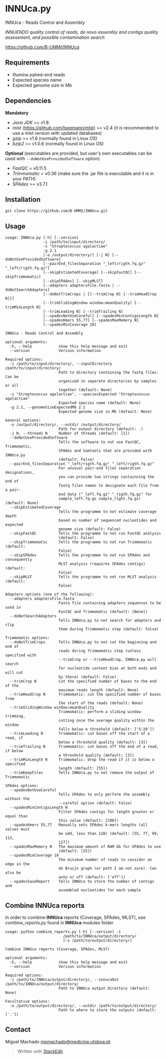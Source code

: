INNUca.py
=========
INNUca - Reads Control and Assembly

*INNUENDO quality control of reads, de novo assembly and contigs quality assessment, and possible contamination search*

<https://github.com/B-UMMI/INNUca>

Requirements
------------

 - Illumina paired-end reads
 - Expected species name
 - Expected genome size in Mb

Dependencies
------------
**Mandatory**

 - *Java JDK* >= v1.8
 - *mlst* (https://github.com/tseemann/mlst) >= v2.4 (it is recommended
   to use a mlst version with updated databases)
 - *gzip* >= v1.6 (normally found in Linux OS)
 - *bzip2* >= v1.0.6 (normally found in Linux OS)

**Optional**
(executables are provided, but user's own executables can be used with `--doNotUseProvidedSoftware` option)

 - *FastQC* = v0.11.5
 - *Trimmomatic* = v0.36 (make sure the .jar file is executable and it is
   in your PATH)
 - *SPAdes* >= v3.7.1

Installation
------------
    git clone https://github.com/B-UMMI/INNUca.git

Usage
-----

    usage: INNUca.py [-h] [--version]
                     -i /path/to/input/directory/
                     -s "Streptococcus agalactiae"
                     -g 2.1
                     [-o /output/directory/] [-j N] [--doNotUseProvidedSoftware]
                     [--pairEnd_filesSeparation "_left/rigth.fq.gz" "_left/rigth.fq.gz"]
                     [--skipEstimatedCoverage] [--skipFastQC] [--skipTrimmomatic]
                     [--skipSPAdes] [--skipMLST]
                     [--adapters adaptersFile.fasta | --doNotSearchAdapters]
                     [--doNotTrimCrops | [[--trimCrop N] [--trimHeadCrop N]]]
                     [--trimSlidingWindow window:meanQuality] [--trimMinLength N]
                     [--trimLeading N] [--trimTrailing N]
                     [--spadesNotUseCareful] [--spadesMinContigsLength N]
                     [--spadesKmers 55,77] [--spadesMaxMemory N]
                     [--spadesMinCoverage 10]

    INNUca - Reads Control and Assembly

    optional arguments:
      -h, --help            show this help message and exit
      --version             Version information

    Required options:
      -i /path/to/input/directory/, --inputDirectory /path/to/input/directory/
                            Path to directory containing the fastq files. Can be
                            organized in separete directories by samples or all
                            together (default: None)
      -s "Streptococcus agalactiae", --speciesExpected "Streptococcus agalactiae"
                            Expected species name (default: None)
      -g 2.1, --genomeSizeExpectedMb 2.1
                            Expected genome size in Mb (default: None)

    General options:
      -o /output/directory/, --outdir /output/directory/
                            Path for output directory (default: .)
      -j N, --threads N     Number of threads (default: [1])
      --doNotUseProvidedSoftware
                            Tells the software to not use FastQC, Trimmomatic,
                            SPAdes and Samtools that are provided with INNUca.py
                            (default: False)
      --pairEnd_filesSeparation "_left/rigth.fq.gz" "_left/rigth.fq.gz"
                            For unusual pair-end files separation designations,
                            you can provide two strings containning the end of
                            fastq files names to designate each file from a pair-
                            end data ("_left.fq.gz" "_rigth.fq.gz" for
                            sample_left.fq.gz sample_right.fq.gz) (default: None)
      --skipEstimatedCoverage
                            Tells the programme to not estimate coverage depth
                            based on number of sequenced nucleotides and expected
                            genome size (default: False)
      --skipFastQC          Tells the programme to not run FastQC analysis
                            (default: False)
      --skipTrimmomatic     Tells the programme to not run Trimmomatic (default:
                            False)
      --skipSPAdes          Tells the programme to not run SPAdes and consequently
                            MLST analysis (requires SPAdes contigs) (default:
                            False)
      --skipMLST            Tells the programme to not run MLST analysis (default:
                            False)

    Adapters options (one of the following):
      --adapters adaptersFile.fasta
                            Fasta file containing adapters sequences to be used in
                            FastQC and Trimmomatic (default: [None])
      --doNotSearchAdapters
                            Tells INNUca.py to not search for adapters and clip
                            them during Trimmomatic step (default: False)

    Trimmomatic options:
      --doNotTrimCrops      Tells INNUca.py to not cut the beginning and end of
                            reads during Trimmomatic step (unless specified with
                            --trimCrop or --trimHeadCrop, INNUca.py will search
                            for nucleotide content bias at both ends and will cut
                            by there) (default: False)
      --trimCrop N          Cut the specified number of bases to the end of the
                            maximum reads length (default: None)
      --trimHeadCrop N      Trimmomatic: cut the specified number of bases from
                            the start of the reads (default: None)
      --trimSlidingWindow window:meanQuality
                            Trimmomatic: perform a sliding window trimming,
                            cutting once the average quality within the window
                            falls below a threshold (default: ['5:20'])
      --trimLeading N       Trimmomatic: cut bases off the start of a read, if
                            below a threshold quality (default: [3])
      --trimTrailing N      Trimmomatic: cut bases off the end of a read, if below
                            a threshold quality (default: [3])
      --trimMinLength N     Trimmomatic: drop the read if it is below a specified
                            length (default: [55])
      --trimKeepFiles       Tells INNUca.py to not remove the output of Trimmomatic

    SPAdes options:
      --spadesNotUseCareful
                            Tells SPAdes to only perform the assembly without the
                            --careful option (default: False)
      --spadesMinContigsLength N
                            Filter SPAdes contigs for length greater or equal than
                            this value (default: [200])
      --spadesKmers 55,77   Manually sets SPAdes k-mers lengths (all values must
                            be odd, less than 128) (default: [55, 77, 99, 113,
                            127])
      --spadesMaxMemory N   The maximum amount of RAM Gb for SPAdes to use
                            (default: [25])
      --spadesMinCoverage 10
                            The minimum number of reads to consider an edge in the  
                            de Bruijn graph (or path I am not sure). Can also be
                            auto or off (default: ['off'])
      --spadesSaveReport    Tells INNUca to store the number of contigs and
                            assembled nucleotides for each sample



Combine INNUca reports
----------------------
In order to combine **INNUca** reports (Coverage, SPAdes, MLST), use *combine_reports.py* found in **INNUca** modules folder

    usage: python combine_reports.py [-h] [--version] -i
                              /path/to/INNUca/output/directory/
                              [-o /path/to/output/directory/]

    Combine INNUca reports (Coverage, SPAdes, MLST)

    optional arguments:
      -h, --help            show this help message and exit
      --version             Version information

    Required options:
      -i /path/to/INNUca/output/directory/, --innucaOut /path/to/INNUca/output/directory/
                            Path to INNUca output directory (default: None)

    Facultative options:
      -o /path/to/output/directory/, --outdir /path/to/output/directory/
                            Path to where to store the outputs (default: ['.'])



Contact
-------
Miguel Machado
<mpmachado@medicina.ulisboa.pt>



> Written with [StackEdit](https://stackedit.io/).
